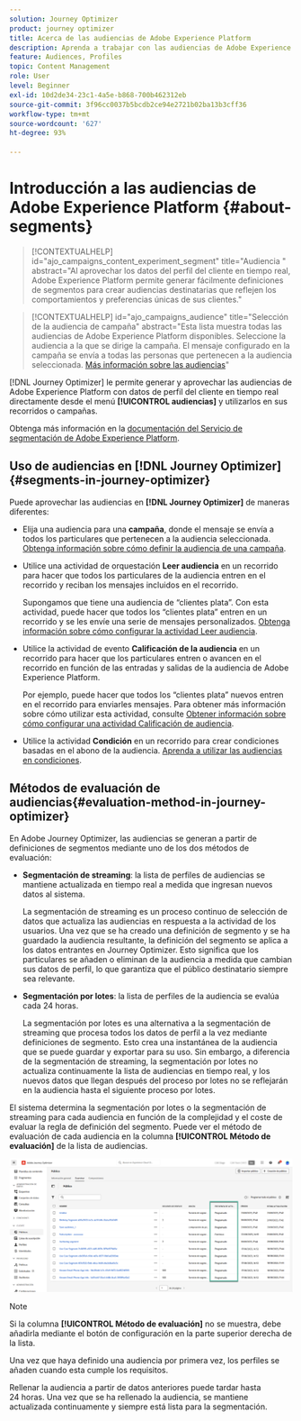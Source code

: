 ```yaml
---
solution: Journey Optimizer
product: journey optimizer
title: Acerca de las audiencias de Adobe Experience Platform
description: Aprenda a trabajar con las audiencias de Adobe Experience Platform
feature: Audiences, Profiles
topic: Content Management
role: User
level: Beginner
exl-id: 10d2de34-23c1-4a5e-b868-700b462312eb
source-git-commit: 3f96cc0037b5bcdb2ce94e2721b02ba13b3cff36
workflow-type: tm+mt
source-wordcount: '627'
ht-degree: 93%

---
```


# Introducción a las audiencias de Adobe Experience Platform {#about-segments}

>[!CONTEXTUALHELP]
>id="ajo_campaigns_content_experiment_segment"
>title="Audiencia "
>abstract="Al aprovechar los datos del perfil del cliente en tiempo real, Adobe Experience Platform permite generar fácilmente definiciones de segmentos para crear audiencias destinatarias que reflejen los comportamientos y preferencias únicas de sus clientes."

>[!CONTEXTUALHELP]
>id="ajo_campaigns_audience"
>title="Selección de la audiencia de campaña"
>abstract="Esta lista muestra todas las audiencias de Adobe Experience Platform disponibles. Seleccione la audiencia a la que se dirige la campaña. El mensaje configurado en la campaña se envía a todas las personas que pertenecen a la audiencia seleccionada. [Más información sobre las audiencias](../audience/about-audiences.md)"

[!DNL Journey Optimizer] le permite generar y aprovechar las audiencias de Adobe Experience Platform con datos de perfil del cliente en tiempo real directamente desde el menú **[!UICONTROL audiencias]** y utilizarlos en sus recorridos o campañas.

Obtenga más información en la [documentación del Servicio de segmentación de Adobe Experience Platform](https://experienceleague.adobe.com/docs/experience-platform/segmentation/home.html?lang=es).

## Uso de audiencias en [!DNL Journey Optimizer] {#segments-in-journey-optimizer}

Puede aprovechar las audiencias en **[!DNL Journey Optimizer]** de maneras diferentes:

* Elija una audiencia para una **campaña**, donde el mensaje se envía a todos los particulares que pertenecen a la audiencia seleccionada. [Obtenga información sobre cómo definir la audiencia de una campaña](../campaigns/create-campaign.md#define-the-audience-audience).

* Utilice una actividad de orquestación **Leer audiencia** en un recorrido para hacer que todos los particulares de la audiencia entren en el recorrido y reciban los mensajes incluidos en el recorrido.

  Supongamos que tiene una audiencia de “clientes plata”. Con esta actividad, puede hacer que todos los “clientes plata” entren en un recorrido y se les envíe una serie de mensajes personalizados. [Obtenga información sobre cómo configurar la actividad Leer audiencia](../building-journeys/read-audience.md#configuring-segment-trigger-activity).

* Utilice la actividad de evento **Calificación de la audiencia** en un recorrido para hacer que los particulares entren o avancen en el recorrido en función de las entradas y salidas de la audiencia de Adobe Experience Platform.

  Por ejemplo, puede hacer que todos los “clientes plata” nuevos entren en el recorrido para enviarles mensajes. Para obtener más información sobre cómo utilizar esta actividad, consulte [Obtener información sobre cómo configurar una actividad Calificación de audiencia](../building-journeys/audience-qualification-events.md).

* Utilice la actividad **Condición** en un recorrido para crear condiciones basadas en el abono de la audiencia. [Aprenda a utilizar las audiencias en condiciones](../building-journeys/condition-activity.md#using-a-segment).

## Métodos de evaluación de audiencias{#evaluation-method-in-journey-optimizer}

En Adobe Journey Optimizer, las audiencias se generan a partir de definiciones de segmentos mediante uno de los dos métodos de evaluación:

* **Segmentación de streaming**: la lista de perfiles de audiencias se mantiene actualizada en tiempo real a medida que ingresan nuevos datos al sistema.

  La segmentación de streaming es un proceso continuo de selección de datos que actualiza las audiencias en respuesta a la actividad de los usuarios. Una vez que se ha creado una definición de segmento y se ha guardado la audiencia resultante, la definición del segmento se aplica a los datos entrantes en Journey Optimizer. Esto significa que los particulares se añaden o eliminan de la audiencia a medida que cambian sus datos de perfil, lo que garantiza que el público destinatario siempre sea relevante.

* **Segmentación por lotes**: la lista de perfiles de la audiencia se evalúa cada 24 horas.

  La segmentación por lotes es una alternativa a la segmentación de streaming que procesa todos los datos de perfil a la vez mediante definiciones de segmento. Esto crea una instantánea de la audiencia que se puede guardar y exportar para su uso. Sin embargo, a diferencia de la segmentación de streaming, la segmentación por lotes no actualiza continuamente la lista de audiencias en tiempo real, y los nuevos datos que llegan después del proceso por lotes no se reflejarán en la audiencia hasta el siguiente proceso por lotes.

El sistema determina la segmentación por lotes o la segmentación de streaming para cada audiencia en función de la complejidad y el coste de evaluar la regla de definición del segmento. Puede ver el método de evaluación de cada audiencia en la columna **[!UICONTROL Método de evaluación]** de la lista de audiencias.

![](assets/evaluation-method.png)

>[!NOTE]
>
>Si la columna **[!UICONTROL Método de evaluación]** no se muestra, debe añadirla mediante el botón de configuración en la parte superior derecha de la lista.

Una vez que haya definido una audiencia por primera vez, los perfiles se añaden cuando esta cumple los requisitos.

Rellenar la audiencia a partir de datos anteriores puede tardar hasta 24 horas. Una vez que se ha rellenado la audiencia, se mantiene actualizada continuamente y siempre está lista para la segmentación.
